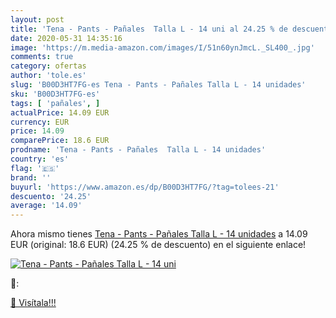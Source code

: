```yaml
---
layout: post
title: 'Tena - Pants - Pañales  Talla L - 14 uni al 24.25 % de descuento'
date: 2020-05-31 14:35:16
image: 'https://m.media-amazon.com/images/I/51n60ynJmcL._SL400_.jpg'
comments: true
category: ofertas
author: 'tole.es'
slug: 'B00D3HT7FG-es Tena - Pants - Pañales Talla L - 14 unidades'
sku: 'B00D3HT7FG-es'
tags: [ 'pañales', ]
actualPrice: 14.09 EUR
currency: EUR
price: 14.09
comparePrice: 18.6 EUR
prodname: 'Tena - Pants - Pañales  Talla L - 14 unidades'
country: 'es'
flag: '🇪🇸'
brand: ''
buyurl: 'https://www.amazon.es/dp/B00D3HT7FG/?tag=tolees-21'
descuento: '24.25'
average: '14.09'
---
```


Ahora mismo tienes [Tena - Pants - Pañales  Talla L - 14 unidades](https://www.amazon.es/dp/B00D3HT7FG/?tag=tolees-21) a 14.09 EUR (original: 18.6 EUR) (24.25 %  de descuento) en el siguiente enlace!

[![Tena - Pants - Pañales  Talla L - 14 uni](https://m.media-amazon.com/images/I/51n60ynJmcL._SL400_.jpg)](https://www.amazon.es/dp/B00D3HT7FG/?tag=tolees-21)

🔎:


[🛒 Visítala!!!](https://www.amazon.es/dp/B00D3HT7FG/?tag=tolees-21)
